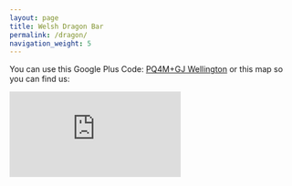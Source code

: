 ```yaml
---
layout: page
title: Welsh Dragon Bar
permalink: /dragon/
navigation_weight: 5
---
```


<p>You can use this Google Plus Code: <a href="https://plus.codes/4VCPPQ4M+GJ">PQ4M+GJ Wellington</a> or this map so you can find us:</p>

<div class="container-iframe">
<iframe class="responsive-iframe"  aria-label="iframe showing google map" src="https://www.google.com/maps/embed?pb=!1m14!1m8!1m3!1d11990.78551481517!2d174.784003!3d-41.293712!3m2!1i1024!2i768!4f13.1!3m3!1m2!1s0x0%3A0xe93ec36bf53fd1b0!2sThe+Welsh+Dragon+Bar!5e0!3m2!1sen!2snz!4v1462086010703" style="border:0" allowfullscreen></iframe>
</div>
